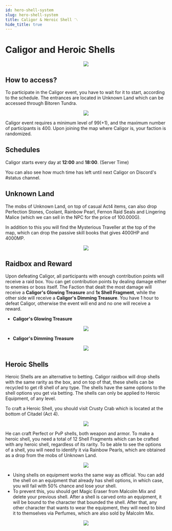 ```yaml
---
id: hero-shell-system
slug: hero-shell-system
title: Caligor & Heroic Shell 〽
hide_title: true
---
```

# Caligor and Heroic Shells
<p align="center">
<img src="https://imageshack.com/i/pnQ9zpLUp"/></p>

## How to access?
To participate in the Caligor event, you have to wait for it to start, according to the schedule. The entrances are located in Unknown Land which can be accessed through Bitoren Tundra.

<p align="center">
<img src="https://imageshack.com/i/pmScKOUmp"/></p>

Caligor event requires a minimum level of 99(+1), and the maximum number of participants is 400. Upon joining the map where Caligor is, your faction is randomized.

## Schedules
Caligor starts every day at **12:00** and **18:00**. (Server Time)

You can also see how much time has left until next Caligor on Discord's #status channel.
 
## Unknown Land

The mobs of Unknown Land, on top of casual Act4 items, can also drop Perfection Stones, Coolant, Rainbow Pearl, Fernon Raid Seals and Lingering Malice (which we can sell in the NPC for the price of 100.000G).

In addition to this you will find the Mysterious Traveller at the top of the map, which can drop the passive skill books that gives 4000HP and 4000MP.

<p align="center">
<img src="https://imageshack.com/i/pmxAhqTEp"/></p>

## Raidbox and Reward

Upon defeating Caligor, all participants with enough contribution points will receive a raid box.
You can get contribution points by dealing damage either to enemies or boss itself.
The Faction that dealt the most damage will receive a **Caligor's Glowing Treasure** and **1x Shell Fragment**, while the other side will receive a **Caligor's Dimming Treasure**.
You have 1 hour to defeat Caligor, otherwise the event will end and no one will receive a reward.

- **Caligor's Glowing Treasure**

<p align="center">
<img src="https://imageshack.com/i/po0rlZEDp"/></p>

- **Caligor's Dimming Treasure**

<p align="center">
<img src="https://imageshack.com/i/pn03AvoXp"/></p>

## Heroic Shells
Heroic Shells are an alternative to betting. Caligor raidbox will drop shells with the same rarity as the box, and on top of that, these shells can be recycled to get r8 shell of any type. The shells have the same options to the shell options you get via betting. The shells can only be applied to Heroic Equipment, of any level.

To craft a Heroic Shell, you should visit Crusty Crab which is located at the bottom of Citadel (Act 4).

<p align="center">
<img src="https://imageshack.com/i/pmrApyvSp"/></p>

He can craft Perfect or PvP shells, both weapon and armor. To make a heroic shell, you need a total of 12 Shell Fragments which can be crafted with any heroic shell, regardless of its rarity. To be able to see the options of a shell, you will need to identify it via Rainbow Pearls, which are obtained as a drop from the mobs of Unknown Land.

<p align="center">
<img src="https://imageshack.com/i/pnXbOwZap"/></p>

- Using shells on equipment works the same way as official. You can add the shell on an equipment that already has shell options, in which case, you will fail with 50% chance and lose your shell. 
- To prevent this, you should get Magic Eraser from Malcolm Mix and delete your previous shell. After a shell is carved onto an equipment, it will be bound to the character that bounded the shell. After that, any other character that wants to wear the equipment, they will need to bind it to themselves via Perfumes, which are also sold by Malcolm Mix.

<p align="center">
<img src="https://imgur.com/QGe1LUi.jpeg"/></p>
